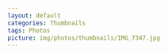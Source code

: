```yaml
---
layout: default
categories: Thumbnails
tags: Photos
picture: img/photos/thumbnails/IMG_7347.jpg
---
```

